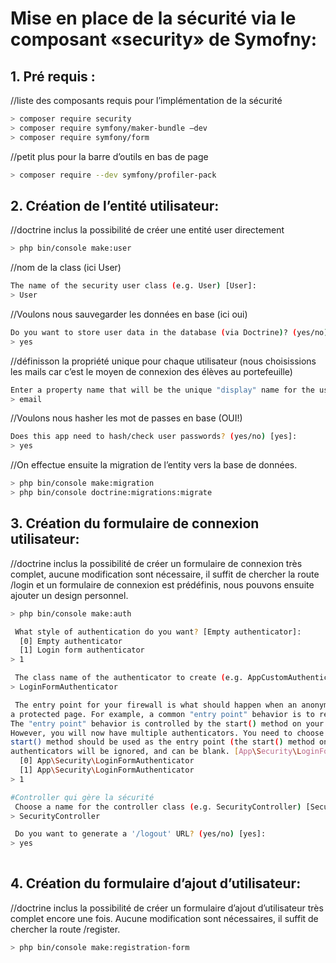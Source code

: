 # Mise en place de la sécurité via le composant «security» de Symofny:

## 1. Pré requis :
//liste des composants requis pour l’implémentation de la sécurité
```bash
> composer require security
> composer require symfony/maker-bundle –dev
> composer require symfony/form
```

//petit plus pour la barre d’outils en bas de page
```bash
> composer require --dev symfony/profiler-pack
```

## 2. Création de l’entité utilisateur:

//doctrine inclus la possibilité de créer une entité user directement
```bash
> php bin/console make:user
```

//nom de la class (ici User)
```bash
The name of the security user class (e.g. User) [User]:
> User
```

//Voulons nous sauvegarder les données en base (ici oui)
```bash
Do you want to store user data in the database (via Doctrine)? (yes/no) [yes]:
> yes
```

//définisson la propriété unique pour chaque utilisateur (nous choisissions les mails car c’est le moyen de connexion des élèves au portefeuille)
```bash
Enter a property name that will be the unique "display" name for the user (e.g. email, username, uuid [email]
> email
```

//Voulons nous hasher les mot de passes en base (OUI!)
```bash
Does this app need to hash/check user passwords? (yes/no) [yes]:
> yes
```

//On effectue ensuite la migration de l’entity vers la base de données.
```bash
> php bin/console make:migration
> php bin/console doctrine:migrations:migrate
```

## 3. Création du formulaire de connexion utilisateur:
//doctrine inclus la possibilité de créer un formulaire de connexion très complet, aucune modification sont nécessaire, il suffit de chercher la route /login et un formulaire de connexion est prédéfinis, nous pouvons ensuite ajouter un design personnel.
```bash
> php bin/console make:auth

 What style of authentication do you want? [Empty authenticator]:
  [0] Empty authenticator
  [1] Login form authenticator
> 1

 The class name of the authenticator to create (e.g. AppCustomAuthenticator):
> LoginFormAuthenticator

 The entry point for your firewall is what should happen when an anonymous user tries to access
a protected page. For example, a common "entry point" behavior is to redirect to the login page.
The "entry point" behavior is controlled by the start() method on your authenticator.
However, you will now have multiple authenticators. You need to choose which authenticator\'s
start() method should be used as the entry point (the start() method on all other
authenticators will be ignored, and can be blank. [App\Security\LoginFormAuthenticator]:
  [0] App\Security\LoginFormAuthenticator
  [1] App\Security\LoginFormAuthenticator
> 1

#Controller qui gère la sécurité
 Choose a name for the controller class (e.g. SecurityController) [SecurityController]:
> SecurityController

 Do you want to generate a '/logout' URL? (yes/no) [yes]:
> yes
 
```

## 4. Création du formulaire d’ajout d’utilisateur:
//doctrine inclus la possibilité de créer un formulaire d’ajout d’utilisateur très complet encore une fois. Aucune modification sont nécessaires, il suffit de chercher la route /register.
```bash
> php bin/console make:registration-form
 ```
